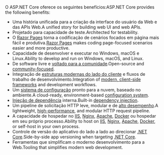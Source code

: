 <span data-ttu-id="bb2c2-101">O ASP.NET Core oferece os seguintes benefícios:</span><span class="sxs-lookup"><span data-stu-id="bb2c2-101">ASP.NET Core provides the following benefits:</span></span>

* <span data-ttu-id="bb2c2-102">Uma história unificada para a criação da interface do usuário da Web e das APIs Web.</span><span class="sxs-lookup"><span data-stu-id="bb2c2-102">A unified story for building web UI and web APIs.</span></span>
* <span data-ttu-id="bb2c2-103">Projetado para capacidade de teste.</span><span class="sxs-lookup"><span data-stu-id="bb2c2-103">Architected for testability.</span></span>
* <span data-ttu-id="bb2c2-104">O [Razor Pages](xref:razor-pages/index) torna a codificação de cenários focados em página mais fácil e produtiva.</span><span class="sxs-lookup"><span data-stu-id="bb2c2-104">[Razor Pages](xref:razor-pages/index) makes coding page-focused scenarios easier and more productive.</span></span>
* <span data-ttu-id="bb2c2-105">Capacidade de desenvolver e executar no Windows, macOS e Linux.</span><span class="sxs-lookup"><span data-stu-id="bb2c2-105">Ability to develop and run on Windows, macOS, and Linux.</span></span>
* <span data-ttu-id="bb2c2-106">De software livre e [voltado para a comunidade](https://live.asp.net/).</span><span class="sxs-lookup"><span data-stu-id="bb2c2-106">Open-source and [community-focused](https://live.asp.net/).</span></span>
* <span data-ttu-id="bb2c2-107">Integração de [estruturas modernas do lado do cliente](xref:razor-components/index) e fluxos de trabalho de desenvolvimento.</span><span class="sxs-lookup"><span data-stu-id="bb2c2-107">Integration of [modern, client-side frameworks](xref:razor-components/index) and development workflows.</span></span>
* <span data-ttu-id="bb2c2-108">Um [sistema de configuração](xref:fundamentals/configuration/index) pronto para a nuvem, baseado no ambiente.</span><span class="sxs-lookup"><span data-stu-id="bb2c2-108">A cloud-ready, environment-based [configuration system](xref:fundamentals/configuration/index).</span></span>
* <span data-ttu-id="bb2c2-109">[Injeção de dependência](xref:fundamentals/dependency-injection) interna.</span><span class="sxs-lookup"><span data-stu-id="bb2c2-109">Built-in [dependency injection](xref:fundamentals/dependency-injection).</span></span>
* <span data-ttu-id="bb2c2-110">Um pipeline de solicitação HTTP leve, modular e de [alto desempenho](https://github.com/aspnet/benchmarks).</span><span class="sxs-lookup"><span data-stu-id="bb2c2-110">A lightweight, [high-performance](https://github.com/aspnet/benchmarks), and modular HTTP request pipeline.</span></span>
* <span data-ttu-id="bb2c2-111">A capacidade de hospedar no [IIS](xref:host-and-deploy/iis/index), [Nginx](xref:host-and-deploy/linux-nginx), [Apache](xref:host-and-deploy/linux-apache), [Docker](xref:host-and-deploy/docker/index) ou hospedar em seu próprio processo.</span><span class="sxs-lookup"><span data-stu-id="bb2c2-111">Ability to host on [IIS](xref:host-and-deploy/iis/index), [Nginx](xref:host-and-deploy/linux-nginx), [Apache](xref:host-and-deploy/linux-apache), [Docker](xref:host-and-deploy/docker/index), or self-host in your own process.</span></span>
* <span data-ttu-id="bb2c2-112">Controle de versão do aplicativo do lado a lado ao direcionar [.NET Core](/dotnet/articles/standard/choosing-core-framework-server).</span><span class="sxs-lookup"><span data-stu-id="bb2c2-112">Side-by-side app versioning when targeting [.NET Core](/dotnet/articles/standard/choosing-core-framework-server).</span></span>
* <span data-ttu-id="bb2c2-113">Ferramentas que simplificam o moderno desenvolvimento para a Web.</span><span class="sxs-lookup"><span data-stu-id="bb2c2-113">Tooling that simplifies modern web development.</span></span>
